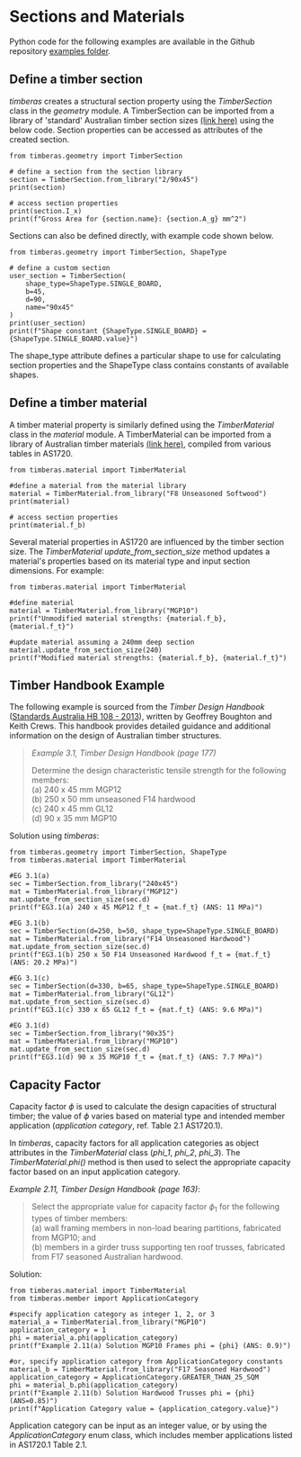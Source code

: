 
# Sections and Materials

Python code for the following examples are available in the Github repository [examples folder](https://github.com/Folded-Structures-Lab/timber-as/tree/main/examples/tutorial_2.py). 

## Define a timber section
*timberas* creates a structural section property using the *TimberSection* class in the *geometry* module. A TimberSection can be imported from a library of 'standard' Australian timber section sizes [(link here)](https://github.com/Folded-Structures-Lab/timber-as/blob/main/src/timberas/data/section_library.csv) using the below code. Section properties can be accessed as attributes of the created section. 
```
from timberas.geometry import TimberSection

# define a section from the section library
section = TimberSection.from_library("2/90x45")
print(section)

# access section properties
print(section.I_x)
print(f"Gross Area for {section.name}: {section.A_g} mm^2")
```

Sections can also be defined directly, with example code shown below.
```
from timberas.geometry import TimberSection, ShapeType

# define a custom section
user_section = TimberSection(
    shape_type=ShapeType.SINGLE_BOARD, 
    b=45, 
    d=90, 
    name="90x45"
)
print(user_section)
print(f"Shape constant {ShapeType.SINGLE_BOARD} = {ShapeType.SINGLE_BOARD.value}")
```
The shape_type attribute defines a particular shape to use for calculating section properties and the ShapeType class contains constants of available shapes.

## Define a timber material

A timber material property is similarly defined using the *TimberMaterial* class in the *material* module. A TimberMaterial can be imported from a library of Australian timber materials [(link here)](https://github.com/Folded-Structures-Lab/timber-as/blob/main/src/timberas/data/material_library.csv), compiled from various tables in AS1720. 

```
from timberas.material import TimberMaterial

#define a material from the material library 
material = TimberMaterial.from_library("F8 Unseasoned Softwood")
print(material)

# access section properties
print(material.f_b)

```

Several material properties in AS1720 are influenced by the timber section size. The *TimberMaterial* *update_from_section_size* method updates a material's properties based on its material type and input section dimensions. For example:
```
from timberas.material import TimberMaterial

#define material
material = TimberMaterial.from_library("MGP10")
print(f"Unmodified material strengths: {material.f_b}, {material.f_t}")

#update material assuming a 240mm deep section
material.update_from_section_size(240)
print(f"Modified material strengths: {material.f_b}, {material.f_t}")
```

## Timber Handbook Example
The following example is sourced from the *Timber Design Handbook* ([Standards Australia HB 108 - 2013](https://infostore.saiglobal.com/en-us/standards/sa-hb-108-2013-119982_saig_as_as_251451/)), written by Geoffrey Boughton and Keith Crews. This handbook provides detailed guidance and additional information on the design of Australian timber structures. 

>*Example 3.1, Timber Design Handbook (page 177)*
>
> Determine the design characteristic tensile strength for the following members:  
> (a) 240 x 45 mm MGP12  
> (b) 250 x 50 mm unseasoned F14 hardwood  
> (c) 240 x 45 mm GL12  
> (d) 90 x 35 mm MGP10  

Solution using *timberas*: 
```
from timberas.geometry import TimberSection, ShapeType
from timberas.material import TimberMaterial

#EG 3.1(a)
sec = TimberSection.from_library("240x45")
mat = TimberMaterial.from_library("MGP12")
mat.update_from_section_size(sec.d)
print(f"EG3.1(a) 240 x 45 MGP12 f_t = {mat.f_t} (ANS: 11 MPa)")

#EG 3.1(b)
sec = TimberSection(d=250, b=50, shape_type=ShapeType.SINGLE_BOARD)
mat = TimberMaterial.from_library("F14 Unseasoned Hardwood")
mat.update_from_section_size(sec.d)
print(f"EG3.1(b) 250 x 50 F14 Unseasoned Hardwood f_t = {mat.f_t} (ANS: 20.2 MPa)")

#EG 3.1(c)
sec = TimberSection(d=330, b=65, shape_type=ShapeType.SINGLE_BOARD)
mat = TimberMaterial.from_library("GL12")
mat.update_from_section_size(sec.d)
print(f"EG3.1(c) 330 x 65 GL12 f_t = {mat.f_t} (ANS: 9.6 MPa)")

#EG 3.1(d)
sec = TimberSection.from_library("90x35")
mat = TimberMaterial.from_library("MGP10")
mat.update_from_section_size(sec.d)
print(f"EG3.1(d) 90 x 35 MGP10 f_t = {mat.f_t} (ANS: 7.7 MPa)")

```


## Capacity Factor

Capacity factor $\phi$ is used to calculate the design capacities of structural timber; the value of $\phi$ varies based on material type and intended member application (*application category*, ref. Table 2.1 AS1720.1).


In *timberas*, capacity factors for all application categories as object attributes in the *TimberMaterial* class (*phi_1*, *phi_2*, *phi_3*). The *TimberMaterial.phi()* method is then used to select the appropriate capacity factor based on an input application category. 

*Example 2.11, Timber Design Handbook (page 163)*:
> 
> Select the appropriate value for capacity factor $\phi_1$ for the following types of timber members:  
> (a) wall framing members in non-load bearing partitions, fabricated from MGP10; and  
> (b) members in a girder truss supporting ten roof trusses, fabricated from F17 seasoned Australian hardwood.


Solution: 
```
from timberas.material import TimberMaterial
from timberas.member import ApplicationCategory

#specify application category as integer 1, 2, or 3
material_a = TimberMaterial.from_library("MGP10")
application_category = 1
phi = material_a.phi(application_category)
print(f"Example 2.11(a) Solution MGP10 Frames phi = {phi} (ANS: 0.9)")

#or, specify application category from ApplicationCategory constants
material_b = TimberMaterial.from_library("F17 Seasoned Hardwood")
application_category = ApplicationCategory.GREATER_THAN_25_SQM
phi = material_b.phi(application_category)
print(f"Example 2.11(b) Solution Hardwood Trusses phi = {phi} (ANS=0.85)")
print(f"Application Category value = {application_category.value}")
```

Application category can be input as an integer value, or by using the *ApplicationCategory* enum class, which includes member applications listed in AS1720.1 Table 2.1.



